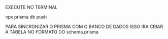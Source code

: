 EXECUTE NO TERMINAL


npx prisma db push


PARA SINCRONIZAR O PRISMA COM O BANCO DE DADOS
ISSO IRA CRIAR A TABELA NO FORMATO DO schema.prisma